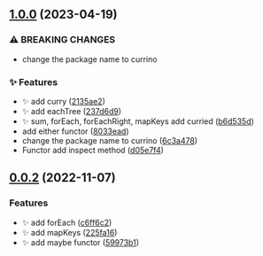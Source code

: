 

## [1.0.0](https://github.com/985563349/currino/compare/v0.0.2...v1.0.0) (2023-04-19)


### ⚠ BREAKING CHANGES

* change the package name to currino

### ✨ Features

* :sparkles: add curry ([2135ae2](https://github.com/985563349/currino/commit/2135ae2ef4d41ff4e2f346cc90c2240fa5b51906))
* :sparkles: add eachTree ([237d6d9](https://github.com/985563349/currino/commit/237d6d967dbf10b2ed5646757b825585c3bf2087))
* :sparkles: sum, forEach, forEachRight, mapKeys add curried ([b6d535d](https://github.com/985563349/currino/commit/b6d535d806b4be4ddc15de80b8566407fcb47d89))
* add either functor ([8033ead](https://github.com/985563349/currino/commit/8033ead84d60053bb583538da8002fa6444329d1))
* change the package name to currino ([6c3a478](https://github.com/985563349/currino/commit/6c3a4787d61c498ac6610f5a686588590ae346c8))
* Functor add inspect method ([d05e7f4](https://github.com/985563349/currino/commit/d05e7f464603201904c34e0a4d6e6f618a38c64e))

## [0.0.2](https://github.com/985563349/currino/compare/v0.0.1-beta...v0.0.2) (2022-11-07)

### Features

- :sparkles: add forEach ([c6ff6c2](https://github.com/985563349/currino/commit/c6ff6c24cb70af59fb4e50a426c2ea0a5f07ec01))
- :sparkles: add mapKeys ([225fa16](https://github.com/985563349/currino/commit/225fa16569c2232a1d36f066e67c1b13f137873e))
- :sparkles: add maybe functor ([59973b1](https://github.com/985563349/currino/commit/59973b196769160da74be6129e17f584c18146c3))